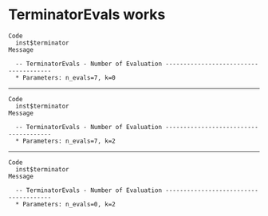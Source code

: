 # TerminatorEvals works

    Code
      inst$terminator
    Message
      
      -- TerminatorEvals - Number of Evaluation --------------------------------------
      * Parameters: n_evals=7, k=0

---

    Code
      inst$terminator
    Message
      
      -- TerminatorEvals - Number of Evaluation --------------------------------------
      * Parameters: n_evals=7, k=2

---

    Code
      inst$terminator
    Message
      
      -- TerminatorEvals - Number of Evaluation --------------------------------------
      * Parameters: n_evals=0, k=2

